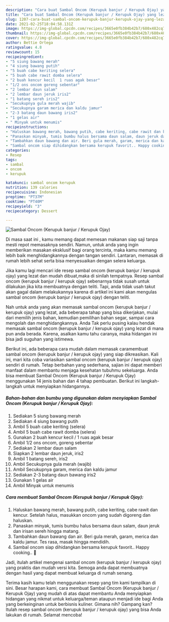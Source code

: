 ```yaml
---
description: "Cara buat Sambal Oncom (Kerupuk banjur / Kerupuk Ojay) yang lezat dan Mudah Dibuat"
title: "Cara buat Sambal Oncom (Kerupuk banjur / Kerupuk Ojay) yang lezat dan Mudah Dibuat"
slug: 1207-cara-buat-sambal-oncom-kerupuk-banjur-kerupuk-ojay-yang-lezat-dan-mudah-dibuat
date: 2021-02-25T18:04:58.131Z
image: https://img-global.cpcdn.com/recipes/3665e0fb384b42b7/680x482cq70/sambal-oncom-kerupuk-banjur-kerupuk-ojay-foto-resep-utama.jpg
thumbnail: https://img-global.cpcdn.com/recipes/3665e0fb384b42b7/680x482cq70/sambal-oncom-kerupuk-banjur-kerupuk-ojay-foto-resep-utama.jpg
cover: https://img-global.cpcdn.com/recipes/3665e0fb384b42b7/680x482cq70/sambal-oncom-kerupuk-banjur-kerupuk-ojay-foto-resep-utama.jpg
author: Bettie Ortega
ratingvalue: 4.8
reviewcount: 15
recipeingredient:
- "5 siung bawang merah"
- "4 siung bawang putih"
- "5 buah cabe keriting selera"
- "5 buah cabe rawit domba selera"
- "2 buah kencur kecil  1 ruas agak besar"
- "1/2 ons oncom goreng sebentar"
- "2 lembar daun salam"
- "2 lembar daun jeruk iris2"
- "1 batang sereh iris2"
- "Secukupnya gula merah wajib"
- "Secukupnya garam merica dan kaldu jamur"
- "2-3 batang daun bawang iris2"
- "1 gelas air"
- " Minyak untuk menumis"
recipeinstructions:
- "Haluskan bawang merah, bawang putih, cabe keriting, cabe rawit dan kencur. Setelah halus, masukkan oncom yang sudah digoreng dan haluskan."
- "Panaskan minyak, tumis bumbu halus bersama daun salam, daun jeruk dan irisan sereh hingga matang."
- "Tambahkan daun bawang dan air. Beri gula merah, garam, merica dan kaldu jamur. Tes rasa, masak hingga mendidih."
- "Sambal oncom siap dihidangkan bersama kerupuk favorit.. Happy cooking.. 🤗"
categories:
- Resep
tags:
- sambal
- oncom
- kerupuk

katakunci: sambal oncom kerupuk 
nutrition: 139 calories
recipecuisine: Indonesian
preptime: "PT37M"
cooktime: "PT40M"
recipeyield: "3"
recipecategory: Dessert

---
```



![Sambal Oncom (Kerupuk banjur / Kerupuk Ojay)](https://img-global.cpcdn.com/recipes/3665e0fb384b42b7/680x482cq70/sambal-oncom-kerupuk-banjur-kerupuk-ojay-foto-resep-utama.jpg)

Di masa  saat ini , kamu memang dapat memesan makanan siap saji tanpa mesti repot memasaknya sendiri. Namun, untuk anda yang ingin memberikan masakan eksklusif bagi orang tercinta, maka kamu memang lebih baik menghidangkannya dengan tangan sendiri. Lantaran, memasak di rumah lebih sehat serta bisa menyesuaikan dengan selera keluarga.

Jika kamu lagi mencari ide resep sambal oncom (kerupuk banjur / kerupuk ojay) yang lezat dan mudah dibuat,maka di sinilah tempatnya. Resep sambal oncom (kerupuk banjur / kerupuk ojay)  sebenarnya tidak susah untuk dilakukan jika kita membuatnya dengan teliti. Tapi, anda tidak usah takut akan gagal dalam melakukannya 
karena di artikel ini kami akan mengulas sambal oncom (kerupuk banjur / kerupuk ojay) dengan teliti.  



Nah untuk anda yang akan memasak sambal oncom (kerupuk banjur / kerupuk ojay) yang lezat, ada beberapa tahap yang bisa dikerjakan, mulai dari memilih jenis bahan, kemudian pemilihan bahan segar, sampai cara mengolah dan menghidangkannya. Anda Tak perlu pusing kalau hendak memasak sambal oncom (kerupuk banjur / kerupuk ojay) yang lezat di mana pun anda berada. Karena, asalkan kamu  tahu caranya, maka hidangan ini bisa jadi suguhan yang istimewa.

Berikut ini, ada beberapa cara mudah dalam memasak caramembuat sambal oncom (kerupuk banjur / kerupuk ojay) yang siap dikreasikan. Kali ini, mari kita coba variasikan sambal oncom (kerupuk banjur / kerupuk ojay) sendiri di rumah. Tetap berbahan yang sederhana, sajian ini dapat memberi manfaat dalam membantu menjaga kesehatan tubuhmu sekeluarga. Anda bisa membuat Sambal Oncom (Kerupuk banjur / Kerupuk Ojay) menggunakan 14 jenis bahan dan 4 tahap pembuatan. Berikut ini langkah-langkah untuk menyiapkan hidangannya.

<!--inarticleads1-->

##### Bahan-bahan dan bumbu yang digunakan dalam menyiapkan Sambal Oncom (Kerupuk banjur / Kerupuk Ojay):

1. Sediakan 5 siung bawang merah
1. Sediakan 4 siung bawang putih
1. Ambil 5 buah cabe keriting (selera)
1. Ambil 5 buah cabe rawit domba (selera)
1. Gunakan 2 buah kencur kecil / 1 ruas agak besar
1. Ambil 1/2 ons oncom, goreng sebentar
1. Sediakan 2 lembar daun salam
1. Siapkan 2 lembar daun jeruk, iris2
1. Ambil 1 batang sereh, iris2
1. Ambil Secukupnya gula merah (wajib)
1. Ambil Secukupnya garam, merica dan kaldu jamur
1. Sediakan 2-3 batang daun bawang iris2
1. Gunakan 1 gelas air
1. Ambil  Minyak untuk menumis




<!--inarticleads2-->

##### Cara membuat Sambal Oncom (Kerupuk banjur / Kerupuk Ojay):

1. Haluskan bawang merah, bawang putih, cabe keriting, cabe rawit dan kencur. Setelah halus, masukkan oncom yang sudah digoreng dan haluskan.
1. Panaskan minyak, tumis bumbu halus bersama daun salam, daun jeruk dan irisan sereh hingga matang.
1. Tambahkan daun bawang dan air. Beri gula merah, garam, merica dan kaldu jamur. Tes rasa, masak hingga mendidih.
1. Sambal oncom siap dihidangkan bersama kerupuk favorit.. Happy cooking.. 🤗




Jadi, itulah artikel mengenai  sambal oncom (kerupuk banjur / kerupuk ojay)  yang praktis dan mudah versi kita. Semoga anda dapat membuatnya dengan hasil yang dapat membuat keluarga di rumah senang. 

Terima kasih kamu telah menggunakan resep yang tim kami tampilkan di sini. Besar harapan kami, cara membuat  Sambal Oncom (Kerupuk banjur / Kerupuk Ojay) yang mudah di atas dapat membantu Anda menyiapkan hidangan yang nikmat untuk keluarga/teman ataupun menjadi ide bagi Anda yang berkeinginan untuk berbisnis kuliner. Gimana nih? Gampang kan? Itulah resep sambal oncom (kerupuk banjur / kerupuk ojay) yang bisa Anda lakukan di rumah. Selamat mencoba!

